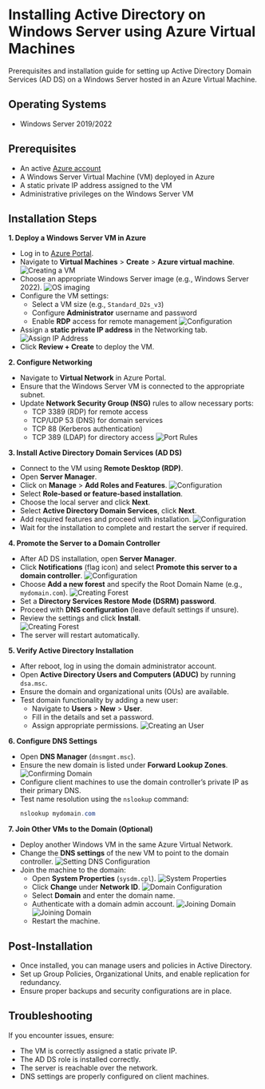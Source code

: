 # Installing Active Directory on Windows Server using Azure Virtual Machines

Prerequisites and installation guide for setting up Active Directory Domain Services (AD DS) on a Windows Server hosted in an Azure Virtual Machine.

## Operating Systems
- Windows Server 2019/2022

## Prerequisites
- An active [Azure account](https://portal.azure.com/)
- A Windows Server Virtual Machine (VM) deployed in Azure
- A static private IP address assigned to the VM
- Administrative privileges on the Windows Server VM

## Installation Steps

**1. Deploy a Windows Server VM in Azure**
- Log in to [Azure Portal](https://portal.azure.com/).
- Navigate to **Virtual Machines** > **Create** > **Azure virtual machine**.
![Creating a VM](images/Screenshot-(280).png)
- Choose an appropriate Windows Server image (e.g., Windows Server 2022).
  ![OS imaging](images/Screenshot-(281).png)
- Configure the VM settings:
  - Select a VM size (e.g., `Standard_D2s_v3`)
  - Configure **Administrator** username and password
  - Enable **RDP** access for remote management
    ![Configuration](images/Screenshot-(282).png)
- Assign a **static private IP address** in the Networking tab.
  ![Assign IP Address](images/Screenshot-(287).png)
- Click **Review + Create** to deploy the VM.

**2. Configure Networking**
- Navigate to **Virtual Network** in Azure Portal.
- Ensure that the Windows Server VM is connected to the appropriate subnet.
- Update **Network Security Group (NSG)** rules to allow necessary ports:
  - TCP 3389 (RDP) for remote access
  - TCP/UDP 53 (DNS) for domain services
  - TCP 88 (Kerberos authentication)
  - TCP 389 (LDAP) for directory access
  ![Port Rules](images/Screenshot-(289).png)

**3. Install Active Directory Domain Services (AD DS)**
- Connect to the VM using **Remote Desktop (RDP)**.
- Open **Server Manager**.
- Click on **Manage** > **Add Roles and Features**.
![Configuration](images/Screenshot-(1).png)
- Select **Role-based or feature-based installation**.
- Choose the local server and click **Next**.
- Select **Active Directory Domain Services**, click **Next**.
- Add required features and proceed with installation.
![Configuration](images/Screenshot-(2).png)
- Wait for the installation to complete and restart the server if required.

**4. Promote the Server to a Domain Controller**
- After AD DS installation, open **Server Manager**.
- Click **Notifications** (flag icon) and select **Promote this server to a domain controller**.
![Configuration](images/Screenshot-(3).png)
- Choose **Add a new forest** and specify the Root Domain Name (e.g., `mydomain.com`).
  ![Creating Forest](images/Screenshot-(4).png)
- Set a **Directory Services Restore Mode (DSRM) password**.
- Proceed with **DNS configuration** (leave default settings if unsure).
- Review the settings and click **Install**.\
  ![Creating Forest](images/Screenshot-(9).png)
- The server will restart automatically.

**5. Verify Active Directory Installation**
- After reboot, log in using the domain administrator account.
- Open **Active Directory Users and Computers (ADUC)** by running `dsa.msc`.
- Ensure the domain and organizational units (OUs) are available.
- Test domain functionality by adding a new user:
  - Navigate to **Users** > **New** > **User**.
  - Fill in the details and set a password.
  - Assign appropriate permissions.
  ![Creating an User](images/Screenshot-(10).png)

**6. Configure DNS Settings**
- Open **DNS Manager** (`dnsmgmt.msc`).
- Ensure the new domain is listed under **Forward Lookup Zones**.
  ![Confirming Domain](images/Screenshot-(15).png)
- Configure client machines to use the domain controller’s private IP as their primary DNS.
- Test name resolution using the `nslookup` command:
  ```powershell
  nslookup mydomain.com
  ```

**7. Join Other VMs to the Domain (Optional)**
- Deploy another Windows VM in the same Azure Virtual Network.
- Change the **DNS settings** of the new VM to point to the domain controller.
![Setting DNS Configuration](images/Screenshot-(294).png)
- Join the machine to the domain:
  - Open **System Properties** (`sysdm.cpl`).
    ![System Properties](images/Screenshot.png)
  - Click **Change** under **Network ID**.
    ![Domain Configuration](images/Screenshot_2.png)
  - Select **Domain** and enter the domain name.
  - Authenticate with a domain admin account.
    ![Joining Domain](images/Screenshot_3.png)
    ![Joining Domain](images/Screenshot_4.png)
  - Restart the machine.

## Post-Installation
- Once installed, you can manage users and policies in Active Directory.
- Set up Group Policies, Organizational Units, and enable replication for redundancy.
- Ensure proper backups and security configurations are in place.

## Troubleshooting
If you encounter issues, ensure:
- The VM is correctly assigned a static private IP.
- The AD DS role is installed correctly.
- The server is reachable over the network.
- DNS settings are properly configured on client machines.
